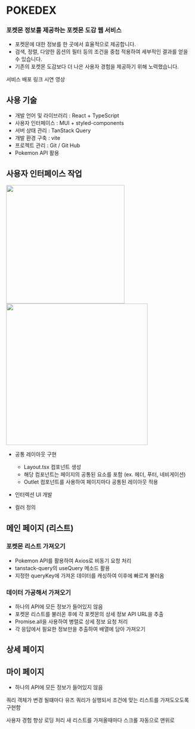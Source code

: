 # POKEDEX
### 포켓몬 정보를 제공하는 포켓몬 도감 웹 서비스
* 포켓몬에 대한 정보를 한 곳에서 효율적으로 제공합니다.
* 검색, 정렬, 다양한 옵션의 필터 등의 조건을 중첩 적용하여 세부적인 결과를 얻을 수 있습니다.
* 기존의 포켓몬 도감보다 더 나은 사용자 경험을 제공하기 위해 노력했습니다.

서비스 배포 링크
시연 영상

## 사용 기술
* 개발 언어 및 라이브러리 : React + TypeScript
* 사용자 인터페이스 : MUI + styled-components
* 서버 상태 관리 : TanStack Query
* 개발 환경 구축 : vite
* 프로젝트 관리 : Git / Git Hub
* Pokemon API 활용

## 사용자 인터페이스 작업
<img src="https://github.com/KIMYOUNGWOON/PokemonBook/assets/126956430/728ba930-6c3a-421b-a9eb-5b8ed848276b" width="317"/> <img src="https://github.com/KIMYOUNGWOON/PokemonBook/assets/126956430/b682974b-0cda-4c6d-bea1-856a217529da" width="379"/>

* 공통 레이아웃 구현
  * Layout.tsx 컴포넌트 생성
  * 해당 컴포넌트는 페이지의 공통된 요소를 포함 (ex. 헤더, 푸터, 네비게이션)
  * Outlet 컴포넌트를 사용하여 페이지마다 공통된 레이아웃 적용
    
* 인터렉션 UI 개발
* 컬러 정의


## 메인 페이지 (리스트)

### 포켓몬 리스트 가져오기
* Pokemon API를 활용하여 Axios로 비동기 요청 처리
* tanstack-query의 useQuery 메소드 활용
* 지정한 queryKey에 가져온 데이터를 캐싱하여 이후에 빠르게 불러옴

### 데이터 가공해서 가져오기
* 하나의 API에 모든 정보가 들어있지 않음
* 포켓몬 리스트를 불러온 후에 각 포켓몬의 상세 정보 API URL을 추출
* Promise.all을 사용하여 병렬로 상세 정보 요청 처리
* 각 응답에서 필요한 정보만을 추출하여 배열에 담아 가져오기


## 상세 페이지


## 마이 페이지
* 하나의 API에 모든 정보가 들어있지 않음




쿼리 객체가 변경 될떄마다 유즈 쿼리가 실행되서 조건에 맞는 리스트를 가져도오도록 구현함

사용자 경험 향상
로딩 처리
새 리스트를 가져올때마다 스크롤 자동으로 맨위로



